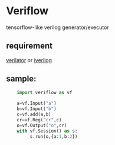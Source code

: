 # Veriflow
tensorflow-like verilog generator/executor

requirement
------
[verilator](https://www.veripool.org/wiki/verilator) or [iverilog](http://iverilog.icarus.com/)


sample:
------
```python
	import veriflow as vf
	
	a=vf.Input("a")
	b=vf.Input("b")
	c=vf.add(a,b)
	cr=vf.Reg("cr",c)
	o=vf.Output("o",cr)
	with vf.Session() as s:
	     s.run(o,{a:1,b:2})
```
